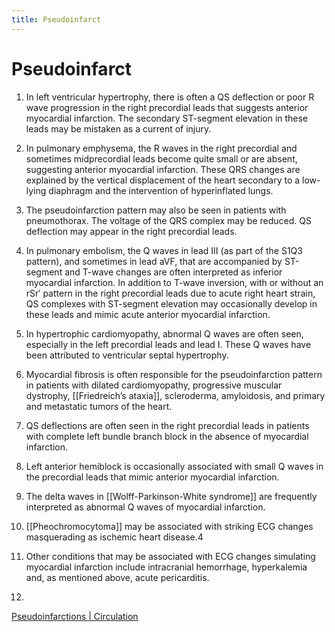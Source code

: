 ```yaml
---
title: Pseudoinfarct
---
```

# Pseudoinfarct

1. In left ventricular hypertrophy, there is often a QS deflection or poor R wave progression in the right precordial leads that suggests anterior myocardial infarction. The secondary ST-segment elevation in these leads may be mistaken as a current of injury.

2. In pulmonary emphysema, the R waves in the right precordial and sometimes midprecordial leads become quite small or are absent, suggesting anterior myocardial infarction. These QRS changes are explained by the vertical displacement of the heart secondary to a low-lying diaphragm and the intervention of hyperinflated lungs.

3. The pseudoinfarction pattern may also be seen in patients with pneumothorax. The voltage of the QRS complex may be reduced. QS deflection may appear in the right precordial leads.

4. In pulmonary embolism, the Q waves in lead III (as part of the S1Q3 pattern), and sometimes in lead aVF, that are accompanied by ST-segment and T-wave changes are often interpreted as inferior myocardial infarction. In addition to T-wave inversion, with or without an rSr′ pattern in the right precordial leads due to acute right heart strain, QS complexes with ST-segment elevation may occasionally develop in these leads and mimic acute anterior myocardial infarction.

5. In hypertrophic cardiomyopathy, abnormal Q waves are often seen, especially in the left precordial leads and lead I. These Q waves have been attributed to ventricular septal hypertrophy.

6. Myocardial fibrosis is often responsible for the pseudoinfarction pattern in patients with dilated cardiomyopathy, progressive muscular dystrophy, [[Friedreich’s ataxia]], scleroderma, amyloidosis, and primary and metastatic tumors of the heart.

7. QS deflections are often seen in the right precordial leads in patients with complete left bundle branch block in the absence of myocardial infarction.

8. Left anterior hemiblock is occasionally associated with small Q waves in the precordial leads that mimic anterior myocardial infarction.

9. The delta waves in [[Wolff-Parkinson-White syndrome]] are frequently interpreted as abnormal Q waves of myocardial infarction.

10. [[Pheochromocytoma]] may be associated with striking ECG changes masquerading as ischemic heart disease.4

11. Other conditions that may be associated with ECG changes simulating myocardial infarction include intracranial hemorrhage, hyperkalemia and, as mentioned above, acute pericarditis.
12. 

[Pseudoinfarctions | Circulation](https://www.ahajournals.org/doi/full/10.1161/01.CIR.103.12.e69)
